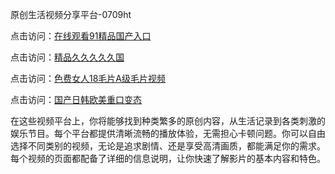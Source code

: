 原创生活视频分享平台-0709ht

点击访问：<a href="https://heiliaowt0d7p.pages.dev">在线观看91精品国产入口</a>

点击访问：<a href="https://heiliaoga6s9v.pages.dev">精品久久久久久国</a>

点击访问：<a href="https://heiliaoow5kzm.pages.dev">色费女人18毛片A级毛片视频</a>

点击访问：<a href="https://heiliao2dmwwy.pages.dev">国产日韩欧美重口变态</a>

在这些视频平台上，你将能够找到种类繁多的原创内容，从生活记录到各类刺激的娱乐节目。每个平台都提供清晰流畅的播放体验，无需担心卡顿问题。你可以自由选择不同类别的视频，无论是追求剧情、还是享受高清画质，都能满足你的需求。每个视频的页面都配备了详细的信息说明，让你快速了解影片的基本内容和特色。

<span style="display:none;">[Canonical link](）</span>
